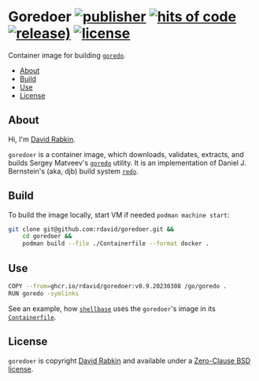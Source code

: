 # Goredoer [![publisher](https://github.com/rdavid/goredoer/actions/workflows/publish.yml/badge.svg)](https://github.com/rdavid/goredoer/actions/workflows/publish.yml) [![hits of code](https://hitsofcode.com/github/rdavid/goredoer?branch=master&label=hits%20of%20code)](https://hitsofcode.com/view/github/rdavid/goredoer?branch=master) [![release)](https://img.shields.io/github/v/release/rdavid/goredoer?color=blue&label=%20&logo=semver&logoColor=white&style=flat)](https://github.com/rdavid/goredoer/releases) [![license](https://img.shields.io/github/license/rdavid/goredoer?color=blue&labelColor=gray&logo=freebsd&logoColor=lightgray&style=flat)](https://github.com/rdavid/goredoer/blob/master/LICENSE)
Container image for building
[`goredo`](http://www.goredo.cypherpunks.ru/Install.html).

* [About](#about)
* [Build](#build)
* [Use](#use)
* [License](#license)

## About
Hi, I'm [David Rabkin](http://cv.rabkin.co.il).

`goredoer` is a container image, which downloads, validates, extracts, and
builds Sergey Matveev's
[`goredo`](http://www.goredo.cypherpunks.ru/Install.html) utility. It is an
implementation of Daniel J. Bernstein's (aka, djb) build system
[`redo`](http://cr.yp.to/redo.html).

## Build
To build the image locally, start VM if needed `podman machine start`:
```sh
git clone git@github.com:rdavid/goredoer.git &&
	cd goredoer &&
	podman build --file ./Containerfile --format docker .
```

## Use
```sh
COPY --from=ghcr.io/rdavid/goredoer:v0.9.20230308 /go/goredo .
RUN goredo -symlinks
```
See an example, how [`shellbase`](https://github.com/rdavid/shellbase) uses the
`goredoer`'s image in its
[`Containerfile`](https://github.com/rdavid/shellbase/blob/master/container/alpine/Containerfile).

## License
`goredoer` is copyright [David Rabkin](http://cv.rabkin.co.il) and available
under a
[Zero-Clause BSD license](https://github.com/rdavid/goredoer/blob/master/LICENSE).
